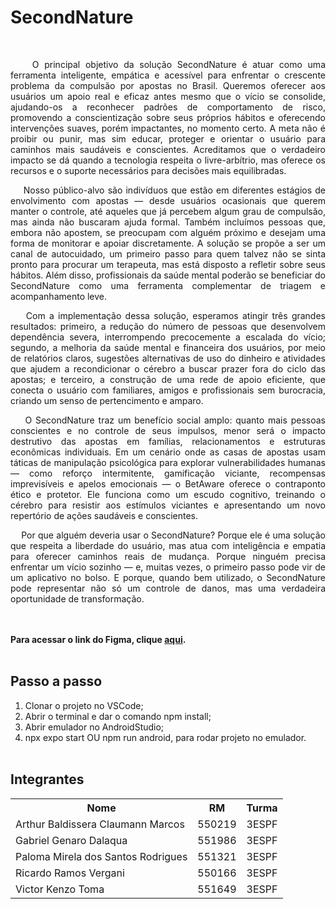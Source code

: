 # SecondNature
<br>
<p align="justify">&nbsp;&nbsp;&nbsp;&nbsp;O principal objetivo da solução SecondNature é atuar como uma ferramenta inteligente, empática e acessível para enfrentar o crescente problema da compulsão por apostas no Brasil. Queremos oferecer aos usuários um apoio real e eficaz antes mesmo que o vício se consolide, ajudando-os a reconhecer padrões de comportamento de risco, promovendo a conscientização sobre seus próprios hábitos e oferecendo intervenções suaves, porém impactantes, no momento certo. A meta não é proibir ou punir, mas sim educar, proteger e orientar o usuário para caminhos mais saudáveis e conscientes. Acreditamos que o verdadeiro impacto se dá quando a tecnologia respeita o livre-arbítrio, mas oferece os recursos e o suporte necessários para decisões mais equilibradas.</p>

<p align="justify">&nbsp;&nbsp;&nbsp;&nbsp;Nosso público-alvo são indivíduos que estão em diferentes estágios de envolvimento com apostas — desde usuários ocasionais que querem manter o controle, até aqueles que já percebem algum grau de compulsão, mas ainda não buscaram ajuda formal. Também incluímos pessoas que, embora não apostem, se preocupam com alguém próximo e desejam uma forma de monitorar e apoiar discretamente. A solução se propõe a ser um canal de autocuidado, um primeiro passo para quem talvez não se sinta pronto para procurar um terapeuta, mas está disposto a refletir sobre seus hábitos. Além disso, profissionais da saúde mental poderão se beneficiar do SecondNature como uma ferramenta complementar de triagem e acompanhamento leve.</p>

<p align="justify">&nbsp;&nbsp;&nbsp;&nbsp;Com a implementação dessa solução, esperamos atingir três grandes resultados: primeiro, a redução do número de pessoas que desenvolvem dependência severa, interrompendo precocemente a escalada do vício; segundo, a melhoria da saúde mental e financeira dos usuários, por meio de relatórios claros, sugestões alternativas de uso do dinheiro e atividades que ajudem a recondicionar o cérebro a buscar prazer fora do ciclo das apostas; e terceiro, a construção de uma rede de apoio eficiente, que conecta o usuário com familiares, amigos e profissionais sem burocracia, criando um senso de pertencimento e amparo.</p>

<p align="justify">&nbsp;&nbsp;&nbsp;&nbsp;O SecondNature traz um benefício social amplo: quanto mais pessoas conscientes e no controle de seus impulsos, menor será o impacto destrutivo das apostas em famílias, relacionamentos e estruturas econômicas individuais. Em um cenário onde as casas de apostas usam táticas de manipulação psicológica para explorar vulnerabilidades humanas — como reforço intermitente, gamificação viciante, recompensas imprevisíveis e apelos emocionais — o BetAware oferece o contraponto ético e protetor. Ele funciona como um escudo cognitivo, treinando o cérebro para resistir aos estímulos viciantes e apresentando um novo repertório de ações saudáveis e conscientes.</p>

<p align="justify">&nbsp;&nbsp;&nbsp;&nbsp;Por que alguém deveria usar o SecondNature? Porque ele é uma solução que respeita a liberdade do usuário, mas atua com inteligência e empatia para oferecer caminhos reais de mudança. Porque ninguém precisa enfrentar um vício sozinho — e, muitas vezes, o primeiro passo pode vir de um aplicativo no bolso. E porque, quando bem utilizado, o SecondNature pode representar não só um controle de danos, mas uma verdadeira oportunidade de transformação.</p>

<br><br>
**Para acessar o link do Figma, clique <a href="https://www.figma.com/design/M9tplOMu1aUWHCgbv0flVz/Telas---Challenge-XP?node-id=8109-556&t=eiBYHoPqnQeB2L8F-0">aqui</a>.**
<br><br>
## Passo a passo

1. Clonar o projeto no VSCode;
2. Abrir o terminal e dar o comando npm install;
3. Abrir emulador no AndroidStudio;
4. npx expo start OU npm run android, para rodar projeto no emulador.
<br><br>

## Integrantes
<table>
  <tr>
    <th>Nome</th>
    <th>RM</th>
    <th>Turma</th>
  </tr>
  <tr>
    <td>Arthur Baldissera Claumann Marcos</td>
    <td>550219</td>
    <td>3ESPF</td>
  </tr>
  <tr>
    <td>Gabriel Genaro Dalaqua</td>
    <td>551986</td>
    <td>3ESPF</td>
  </tr>
  <tr>
    <td>Paloma Mirela dos Santos Rodrigues</td>
    <td>551321</td>
    <td>3ESPF</td>
  </tr>
  <tr>
    <td>Ricardo Ramos Vergani</td>
    <td>550166</td>
    <td>3ESPF</td>
  </tr>
  <tr>
    <td>Victor Kenzo Toma</td>
    <td>551649</td>
    <td>3ESPF</td>
  </tr>
</table>
   

